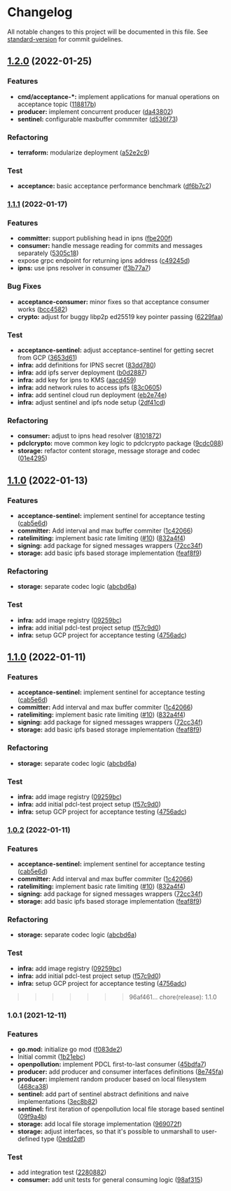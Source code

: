 # Changelog

All notable changes to this project will be documented in this file. See [standard-version](https://github.com/conventional-changelog/standard-version) for commit guidelines.

## [1.2.0](https://github.com/areknoster/public-distributed-commit-log/compare/v1.1.1...v1.2.0) (2022-01-25)


### Features

* **cmd/acceptance-*:** implement applications for manual operations on acceptance topic ([118817b](https://github.com/areknoster/public-distributed-commit-log/commit/118817b13b02686af3082bc6bc7cfdbdd83d0d7b))
* **producer:** implement concurrent producer ([da43802](https://github.com/areknoster/public-distributed-commit-log/commit/da43802ebf85672a81a58e1d4d2efb42b11df754))
* **sentinel:** configurable maxbuffer commmiter ([d536f73](https://github.com/areknoster/public-distributed-commit-log/commit/d536f73ca4ac803b90daef9d7e48845c53a9ce1d))


### Refactoring

* **terraform:** modularize deployment ([a52e2c9](https://github.com/areknoster/public-distributed-commit-log/commit/a52e2c9f43db785369039155dd7a99e1f98ac7fe))


### Test

* **acceptance:** basic acceptance performance benchmark ([df6b7c2](https://github.com/areknoster/public-distributed-commit-log/commit/df6b7c2b5fe51aa1cf717dd8924ffc0b579a3d19))

### [1.1.1](https://github.com/areknoster/public-distributed-commit-log/compare/v1.1.0...v1.1.1) (2022-01-17)


### Features

* **committer:** support publishing head in ipns ([fbe200f](https://github.com/areknoster/public-distributed-commit-log/commit/fbe200f7550c2b1587437cd191019e7737d8f810))
* **consumer:** handle message reading for commits and messages separately ([5305c18](https://github.com/areknoster/public-distributed-commit-log/commit/5305c184dbceec1091db74ff0e0391965a3a2fdb))
* expose grpc endpoint for returning ipns address ([c49245d](https://github.com/areknoster/public-distributed-commit-log/commit/c49245dc6b955f8f7379704a7f2693e33ef1ac0c))
* **ipns:** use ipns resolver in consumer ([f3b77a7](https://github.com/areknoster/public-distributed-commit-log/commit/f3b77a7b2b1ff3663bcc100f2e9c88d6bf299cc2))


### Bug Fixes

* **acceptance-consumer:** minor fixes so that acceptance consumer works ([bcc4582](https://github.com/areknoster/public-distributed-commit-log/commit/bcc4582d6592332cc416e53d1a4c7b79bf8561ee))
* **crypto:** adjust for buggy libp2p ed25519 key pointer passing ([6229faa](https://github.com/areknoster/public-distributed-commit-log/commit/6229faad73e149346669710a2f1bb724088bc0ab))


### Test

* **acceptance-sentinel:** adjust acceptance-sentinel for getting secret from GCP ([3653d61](https://github.com/areknoster/public-distributed-commit-log/commit/3653d61277af7188ccdde06e9245cc1adbfc4a9a))
* **infra:** add definitions for IPNS secret ([83dd780](https://github.com/areknoster/public-distributed-commit-log/commit/83dd780ba00565a11836a529cadab970195378e8))
* **infra:** add ipfs server deployment ([b0d2887](https://github.com/areknoster/public-distributed-commit-log/commit/b0d2887f6894a9d2699c92e529c3fa7621d28558))
* **infra:** add key for ipns to KMS ([aacd459](https://github.com/areknoster/public-distributed-commit-log/commit/aacd459c3241e67e3ea7ce98541253159f5add87))
* **infra:** add network rules to access ipfs ([83c0605](https://github.com/areknoster/public-distributed-commit-log/commit/83c06052b9d9a9b7e0e01977ec3c41726363ee68))
* **infra:** add sentinel cloud run deployment ([eb2e74e](https://github.com/areknoster/public-distributed-commit-log/commit/eb2e74eff6dcd2ee4404cb218724bc94d6705919))
* **infra:** adjust sentinel and ipfs node setup ([2df41cd](https://github.com/areknoster/public-distributed-commit-log/commit/2df41cd03059a1778cf2674c88fe87b94f49f0ce))


### Refactoring

* **consumer:** adjust to ipns head resolver ([8101872](https://github.com/areknoster/public-distributed-commit-log/commit/8101872cfb4cbc908ebc58cfd50ab1cbce13998f))
* **pdclcrypto:** move common key logic to pdclcrypto package ([9cdc088](https://github.com/areknoster/public-distributed-commit-log/commit/9cdc0883e1f0643ccf5836a94ab46ceea98051a5))
* **storage:** refactor content storage, message storage and codec ([01e4295](https://github.com/areknoster/public-distributed-commit-log/commit/01e4295c29d3ce919575b09d518bae9561237ccd))

## [1.1.0](https://github.com/areknoster/public-distributed-commit-log/compare/v1.0.1...v1.1.0) (2022-01-13)


### Features

* **acceptance-sentinel:** implement sentinel for acceptance testing ([cab5e6d](https://github.com/areknoster/public-distributed-commit-log/commit/cab5e6daeae9f9472c30537639d3afc1b75449c2))
* **committer:** Add interval and max buffer commiter ([1c42066](https://github.com/areknoster/public-distributed-commit-log/commit/1c42066b21ce4081d05b6cc240afb8b8ef125a4d))
* **ratelimiting:** implement basic rate limiting ([#10](https://github.com/areknoster/public-distributed-commit-log/issues/10)) ([832a4f4](https://github.com/areknoster/public-distributed-commit-log/commit/832a4f4841034f8a49eb9a548ff82f6b534fa6a4))
* **signing:** add package for signed messages wrappers ([72cc34f](https://github.com/areknoster/public-distributed-commit-log/commit/72cc34fe22b776cbf48cd4b46f08b43eadecdec0))
* **storage:** add basic ipfs based storage implementation ([feaf8f9](https://github.com/areknoster/public-distributed-commit-log/commit/feaf8f9e278aa8af75bb40e7229d881ae4d11bbf))


### Refactoring

* **storage:** separate codec logic ([abcbd6a](https://github.com/areknoster/public-distributed-commit-log/commit/abcbd6acc9fb903472827cd9fcc5635f6b48ae3c))


### Test

* **infra:** add image registry ([09259bc](https://github.com/areknoster/public-distributed-commit-log/commit/09259bc5255928aaedc024fbe6f3e104304bb6e0))
* **infra:** add initial pdcl-test project setup ([f57c9d0](https://github.com/areknoster/public-distributed-commit-log/commit/f57c9d0e44315d6c8508cd9952f99b3abffddc54))
* **infra:** setup GCP project for acceptance testing ([4756adc](https://github.com/areknoster/public-distributed-commit-log/commit/4756adcab247209b60dadbfbc291b9829fc1bbcb))

## [1.1.0](https://github.com/areknoster/public-distributed-commit-log/compare/v1.0.1...v1.1.0) (2022-01-11)


### Features

* **acceptance-sentinel:** implement sentinel for acceptance testing ([cab5e6d](https://github.com/areknoster/public-distributed-commit-log/commit/cab5e6daeae9f9472c30537639d3afc1b75449c2))
* **committer:** Add interval and max buffer commiter ([1c42066](https://github.com/areknoster/public-distributed-commit-log/commit/1c42066b21ce4081d05b6cc240afb8b8ef125a4d))
* **ratelimiting:** implement basic rate limiting ([#10](https://github.com/areknoster/public-distributed-commit-log/issues/10)) ([832a4f4](https://github.com/areknoster/public-distributed-commit-log/commit/832a4f4841034f8a49eb9a548ff82f6b534fa6a4))
* **signing:** add package for signed messages wrappers ([72cc34f](https://github.com/areknoster/public-distributed-commit-log/commit/72cc34fe22b776cbf48cd4b46f08b43eadecdec0))
* **storage:** add basic ipfs based storage implementation ([feaf8f9](https://github.com/areknoster/public-distributed-commit-log/commit/feaf8f9e278aa8af75bb40e7229d881ae4d11bbf))


### Refactoring

* **storage:** separate codec logic ([abcbd6a](https://github.com/areknoster/public-distributed-commit-log/commit/abcbd6acc9fb903472827cd9fcc5635f6b48ae3c))


### Test

* **infra:** add image registry ([09259bc](https://github.com/areknoster/public-distributed-commit-log/commit/09259bc5255928aaedc024fbe6f3e104304bb6e0))
* **infra:** add initial pdcl-test project setup ([f57c9d0](https://github.com/areknoster/public-distributed-commit-log/commit/f57c9d0e44315d6c8508cd9952f99b3abffddc54))
* **infra:** setup GCP project for acceptance testing ([4756adc](https://github.com/areknoster/public-distributed-commit-log/commit/4756adcab247209b60dadbfbc291b9829fc1bbcb))

### [1.0.2](https://github.com/areknoster/public-distributed-commit-log/compare/v1.0.1...v1.0.2) (2022-01-11)


### Features

* **acceptance-sentinel:** implement sentinel for acceptance testing ([cab5e6d](https://github.com/areknoster/public-distributed-commit-log/commit/cab5e6daeae9f9472c30537639d3afc1b75449c2))
* **committer:** Add interval and max buffer commiter ([1c42066](https://github.com/areknoster/public-distributed-commit-log/commit/1c42066b21ce4081d05b6cc240afb8b8ef125a4d))
* **ratelimiting:** implement basic rate limiting ([#10](https://github.com/areknoster/public-distributed-commit-log/issues/10)) ([832a4f4](https://github.com/areknoster/public-distributed-commit-log/commit/832a4f4841034f8a49eb9a548ff82f6b534fa6a4))
* **signing:** add package for signed messages wrappers ([72cc34f](https://github.com/areknoster/public-distributed-commit-log/commit/72cc34fe22b776cbf48cd4b46f08b43eadecdec0))
* **storage:** add basic ipfs based storage implementation ([feaf8f9](https://github.com/areknoster/public-distributed-commit-log/commit/feaf8f9e278aa8af75bb40e7229d881ae4d11bbf))


### Refactoring

* **storage:** separate codec logic ([abcbd6a](https://github.com/areknoster/public-distributed-commit-log/commit/abcbd6acc9fb903472827cd9fcc5635f6b48ae3c))


### Test

* **infra:** add image registry ([09259bc](https://github.com/areknoster/public-distributed-commit-log/commit/09259bc5255928aaedc024fbe6f3e104304bb6e0))
* **infra:** add initial pdcl-test project setup ([f57c9d0](https://github.com/areknoster/public-distributed-commit-log/commit/f57c9d0e44315d6c8508cd9952f99b3abffddc54))
* **infra:** setup GCP project for acceptance testing ([4756adc](https://github.com/areknoster/public-distributed-commit-log/commit/4756adcab247209b60dadbfbc291b9829fc1bbcb))

>>>>>>> 96af461... chore(release): 1.1.0
### 1.0.1 (2021-12-11)


### Features

* **go.mod:** initialize go mod ([f083de2](https://github.com/areknoster/public-distributed-commit-log/commit/f083de2d6a63c4cc78f17a395b5f82bfe55a4e9a))
* Initial commit ([1b21ebc](https://github.com/areknoster/public-distributed-commit-log/commit/1b21ebc4eeadc981e858714d82cb06485f51cc65))
* **openpollution:** implement PDCL first-to-last consumer ([45bdfa7](https://github.com/areknoster/public-distributed-commit-log/commit/45bdfa7c5e4a5354b51c51c676e5c3600b59a3d4))
* **producer:** add producer and consumer interfaces definitions ([8e745fa](https://github.com/areknoster/public-distributed-commit-log/commit/8e745fa2eee0788afc04de39e60459ce8b99f50a))
* **producer:** implement random producer based on local filesystem ([468ca38](https://github.com/areknoster/public-distributed-commit-log/commit/468ca384ef9979748a9efe958905cf6287860c42))
* **sentinel:** add part of sentinel abstract definitions and naive implementations ([3ec8b82](https://github.com/areknoster/public-distributed-commit-log/commit/3ec8b8229fcef41476a8f6d89ae25384c851d456))
* **sentinel:** first iteration of openpollution local file storage based sentinel ([09f9a4b](https://github.com/areknoster/public-distributed-commit-log/commit/09f9a4b6dedc4d9beb7ca24b76083d268592beb7))
* **storage:** add local file storage implementation ([969072f](https://github.com/areknoster/public-distributed-commit-log/commit/969072f94ca531f3999aa41e02f854233c9963fd))
* **storage:** adjust interfaces, so that it's possible to unmarshall to user-defined type ([0edd2df](https://github.com/areknoster/public-distributed-commit-log/commit/0edd2df17fa07ee00fe0a42d500e80b38e7801dc))


### Test

* add integration test ([2280882](https://github.com/areknoster/public-distributed-commit-log/commit/22808820b9acbfd17520d9ecdc1cbacf481d89f0))
* **consumer:** add unit tests for general consuming logic ([98af315](https://github.com/areknoster/public-distributed-commit-log/commit/98af31529d9586add939bf5a2f4bce6d0b486a7d))
